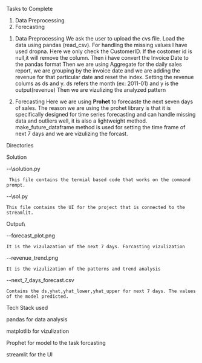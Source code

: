 Tasks to Complete
1. Data Preprocessing
2. Forecasting

1) Data Preprocessing
We ask the user to upload the cvs file. Load the data using pandas (read_csv).
For handling the missing values I have used dropna. Here we only check the CustomerID. If the costomer id is null,it will remove the column. Then i have convert the Invoice Date to the pandas format
Then we are using Aggregate for the daily sales report, we are grouping by the invoice date and we are adding the revenue for that particular date and reset the index. Setting the revenue colums as ds and y. ds refers the month (ex: 2011-01) and y is the output(revenue)
Then we are vizulizing the analyzed pattern 

2) Forecasting
Here we are using **Prohet** to forecaste the next seven days of sales. The reason we are using the prohet library is that it is specifically designed for time series forecasting and can handle missing data and outliers well, it is also a lightweight method.
make_future_dataframe method is used for setting the time frame of next 7 days and we are vizulizing the forcast. 

Directories

Solution

--\solution.py 

     This file contains the termial based code that works on the command prompt.

--\sol.py

    This file contains the UI for the project that is connected to the streamlit.

Output\

--forecast_plot.png

    It is the vizulazation of the next 7 days. Forcasting vizulization

--revenue_trend.png

    It is the vizulization of the patterns and trend analysis

--next_7_days_forecast.csv

    Contains the ds,yhat,yhat_lower,yhat_upper for next 7 days. The values of the model predicted. 


Tech Stack used

pandas for data analysis 

matplotlib for vizulization 

Prophet for model to the task forcasting 

streamlit for the UI 



 
